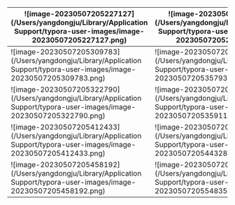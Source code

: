 | ![image-20230507205227127](/Users/yangdongju/Library/Application Support/typora-user-images/image-20230507205227127.png) | ![image-20230507205255305](/Users/yangdongju/Library/Application Support/typora-user-images/image-20230507205255305.png) |
| ------------------------------------------------------------ | ------------------------------------------------------------ |
| ![image-20230507205309783](/Users/yangdongju/Library/Application Support/typora-user-images/image-20230507205309783.png) | ![image-20230507205357937](/Users/yangdongju/Library/Application Support/typora-user-images/image-20230507205357937.png) |
| ![image-20230507205322790](/Users/yangdongju/Library/Application Support/typora-user-images/image-20230507205322790.png) | ![image-20230507205359118](/Users/yangdongju/Library/Application Support/typora-user-images/image-20230507205359118.png) |
| ![image-20230507205412433](/Users/yangdongju/Library/Application Support/typora-user-images/image-20230507205412433.png) | ![image-20230507205443280](/Users/yangdongju/Library/Application Support/typora-user-images/image-20230507205443280.png) |
| ![image-20230507205458192](/Users/yangdongju/Library/Application Support/typora-user-images/image-20230507205458192.png) | ![image-20230507205548355](/Users/yangdongju/Library/Application Support/typora-user-images/image-20230507205548355.png) |

